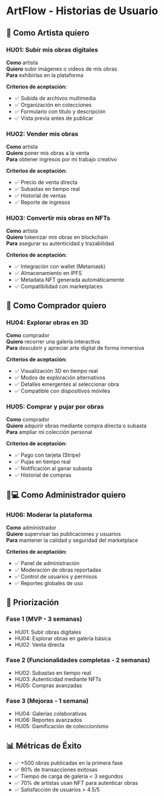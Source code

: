 # ArtFlow - Historias de Usuario

## 👤 Como Artista quiero

### HU01: Subir mis obras digitales

**Como** artista  
**Quiero** subir imágenes o videos de mis obras  
**Para** exhibirlas en la plataforma  

**Criterios de aceptación:**

- ✅ Subida de archivos multimedia
- ✅ Organización en colecciones
- ✅ Formulario con título y descripción
- ✅ Vista previa antes de publicar

### HU02: Vender mis obras

**Como** artista  
**Quiero** poner mis obras a la venta  
**Para** obtener ingresos por mi trabajo creativo  

**Criterios de aceptación:**

- ✅ Precio de venta directa
- ✅ Subastas en tiempo real
- ✅ Historial de ventas
- ✅ Reporte de ingresos

### HU03: Convertir mis obras en NFTs

**Como** artista  
**Quiero** tokenizar mis obras en blockchain  
**Para** asegurar su autenticidad y trazabilidad  

**Criterios de aceptación:**

- ✅ Integración con wallet (Metamask)
- ✅ Almacenamiento en IPFS
- ✅ Metadata NFT generada automáticamente
- ✅ Compatibilidad con marketplaces

## 👥 Como Comprador quiero

### HU04: Explorar obras en 3D

**Como** comprador  
**Quiero** recorrer una galería interactiva  
**Para** descubrir y apreciar arte digital de forma inmersiva  

**Criterios de aceptación:**

- ✅ Visualización 3D en tiempo real
- ✅ Modos de exploración alternativos
- ✅ Detalles emergentes al seleccionar obra
- ✅ Compatible con dispositivos móviles

### HU05: Comprar y pujar por obras

**Como** comprador  
**Quiero** adquirir obras mediante compra directa o subasta  
**Para** ampliar mi colección personal  

**Criterios de aceptación:**

- ✅ Pago con tarjeta (Stripe)
- ✅ Pujas en tiempo real
- ✅ Notificación al ganar subasta
- ✅ Historial de compras

## 👨💻 Como Administrador quiero

### HU06: Moderar la plataforma

**Como** administrador  
**Quiero** supervisar las publicaciones y usuarios  
**Para** mantener la calidad y seguridad del marketplace  

**Criterios de aceptación:**

- ✅ Panel de administración
- ✅ Moderación de obras reportadas
- ✅ Control de usuarios y permisos
- ✅ Reportes globales de uso

## 🎯 Priorización

### Fase 1 (MVP - 3 semanas)

- HU01: Subir obras digitales
- HU04: Explorar obras en galería básica
- HU02: Venta directa

### Fase 2 (Funcionalidades completas - 2 semanas)

- HU02: Subastas en tiempo real
- HU03: Autenticidad mediante NFTs
- HU05: Compras avanzadas

### Fase 3 (Mejoras - 1 semana)

- HU04: Galerías colaborativas
- HU06: Reportes avanzados
- HU05: Gamificación de coleccionismo

## 📊 Métricas de Éxito

- ✅ +500 obras publicadas en la primera fase
- ✅ 90% de transacciones exitosas
- ✅ Tiempo de carga de galería < 3 segundos
- ✅ 70% de artistas usan NFT para autenticar obras
- ✅ Satisfacción de usuarios > 4.5/5
